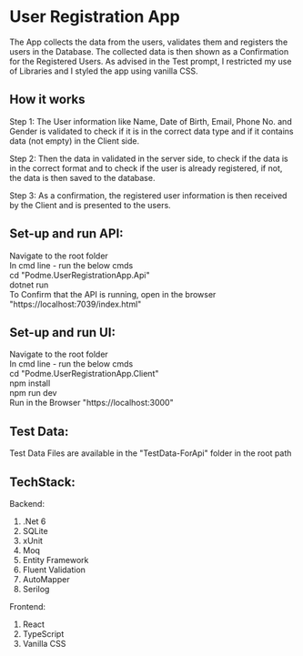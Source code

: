 # User Registration App

The App collects the data from the users, validates them and registers the users in the Database. The collected data is then shown as a Confirmation for the Registered Users. As advised in the Test prompt, I restricted my use of Libraries and I styled the app using vanilla CSS.

## How it works

Step 1: The User information like Name, Date of Birth, Email, Phone No. and Gender is validated to check if it is in the correct data type and if it contains data (not empty) in the Client side.

Step 2: Then the data in validated in the server side, to check if the data is in the correct format and to check if the user is already registered, if not, the data is then saved to the database.

Step 3: As a confirmation, the registered user information is then received by the Client and is presented to the users.

## Set-up and run API:

Navigate to the root folder<br/>
In cmd line - run the below cmds <br/>
cd "Podme.UserRegistrationApp.Api"<br/>
dotnet run<br/>
To Confirm that the API is running, open in the browser "https://localhost:7039/index.html"

## Set-up and run UI:

Navigate to the root folder<br/>
In cmd line - run the below cmds<br/>
cd "Podme.UserRegistrationApp.Client"<br/>
npm install<br/>
npm run dev<br/>
Run in the Browser "https://localhost:3000"

## Test Data:

Test Data Files are available in the "TestData-ForApi" folder in the root path

## TechStack:

Backend:<br/>

1. .Net 6
2. SQLite
3. xUnit
4. Moq
5. Entity Framework
6. Fluent Validation
7. AutoMapper
8. Serilog

Frontend: </br>

1. React
2. TypeScript
3. Vanilla CSS
